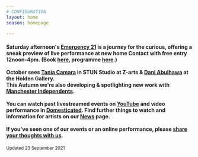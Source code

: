 ```yaml
---
# CONFIGURATION
layout: home
season: homepage

---
```

#### Saturday afternoon's [Emergency 21](/current/2021-emergency) is a journey for the curious, offering a sneak preview of live performance at new home Contact with free entry 12noon-4pm. (Book <a href="https://contactmcr.com/shows/emergency-21" target="_blank">here</a>, programme [here](/current/2021-emergency/programme).)<br><br>October sees [Tania Camara](/current/2021/oreo) in STUN Studio at Z-arts & [Dani Abulhawa](/current/2021/abulhawa) at the Holden Gallery.<br>This Autumn we're also developing & spotlighting new work with <a href="http://manchesterindependents.co.uk" target="_blank">Manchester Independents</a>.<br><br>You can watch past livestreamed events on <a href="http://bit.ly/YTwarnmcr" target="_blank">YouTube</a> and video performance in <a href="http://domesticatedonline.org" target="_blank">Domesticated</a>. Find further things to watch and information for artists on our [News](/news) page.<br><br>If you've seen one of our events or an online performance, please <a href="http://bit.ly/warnmcrfeedback" target="_blank">share your thoughts with us</a>.        
<small>Updated 23 September 2021</small>
